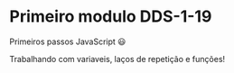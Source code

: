 # Primeiro modulo DDS-1-19
Primeiros passos JavaScript :smiley:

Trabalhando com variaveis, laços de repetição e funções! 